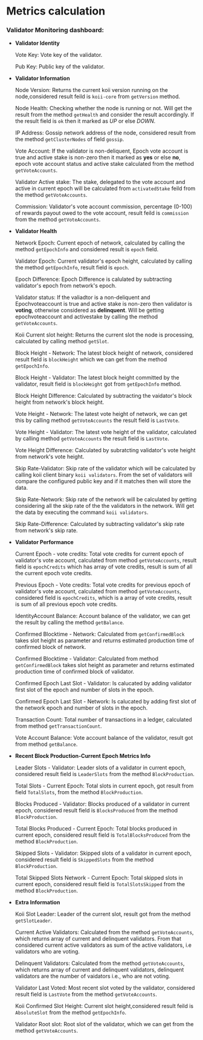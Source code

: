 # Metrics calculation

### Validator Monitoring dashboard:

- **Validator Identity**

    Vote Key: Vote key of the validator.

    Pub Key: Public key of the validator.

- **Validator Information**

    Node Version: Returns the current koii version running on the node,considered result feild is `koii-core` from `getVersion` method.

    Node Health: Checking whether the node is running or not. Will get the result from the method `getHealth` and consider the result accordingly. If the result field is `ok` then it marked as *UP* or else *DOWN*.

    IP Address: Gossip network address of the node, considered result from the method `getClusterNodes` of field `gossip`.
    
    Vote Account: If the validator is non-deliquent, Epoch vote account is true and active stake is non-zero then it marked as **yes** or else **no**, epoch vote account status and active stake calculated from the method `getVoteAccounts`.
    
    Validator Active stake: The stake, delegated to the vote account and active in current epoch will be calculated from `activatedStake` feild from the method `getVoteAccounts`.
        
    Commission: Validator's vote account commission, percentage (0-100) of rewards payout owed to the vote account, result feild is `commission` from the method `getVoteAccounts`.

- **Validator Health**

    Network Epoch: Current epoch of network, calculated by calling the method `getEpochInfo` and considered result is `epoch` field.

    Validator Epoch: Current validator's epoch height, calculated by calling the method `getEpochInfo`, result field is `epoch`.

    Epoch Difference: Epoch Difference is calulated by subtracting validator's epoch from network's epoch.
   
    Validator status: If the valiadtor is a non-deliquent and Epochvoteaccount is true and active stake is non-zero then validator is **voting**, otherwise considered as **delinquent**. Will be getting epochvoteaccount and activestake by calling the method `getVoteAccounts`.

    Koii Current slot height: Returns the current slot the node is processing, calculated by calling method `getSlot`.

    Block Height - Network: The latest block height of network, considered result field is `blockHeight` which we can get from the method `getEpochInfo`.

    Block Height - Validator: The latest block height committed by the validator, result field is `blockHeight` got from `getEpochInfo` method.
    
    Block Height Difference: Calculated by subtracting the vaidator's block height from network's block height.

    Vote Height - Network: The latest vote height of network, we can get this by calling method `getVoteAccounts` the result field is `LastVote`.
    
    Vote Height - Validator: The latest vote height of the validator, calculated by calling method `getVoteAccounts` the result field is `LastVote`.

    Vote Height Difference: Calculated by subratcting validator's vote height from network's vote height.

    Skip Rate-Validator: Skip rate of the validator which will be calculated by calling koii client binary `koii validators`. From the set of validators will compare the configured public key and if it matches then will store the data.

    Skip Rate-Network: Skip rate of the network will be calculated by getting considering all the skip rate of the the validators in the network. Will get the data by executing the command `koii validators`.

    Skip Rate-Difference: Calculated by subtracting validator's skip rate from network's skip rate.

- **Validator Performance**

    Current Epoch - vote credits: Total vote credits for current epoch of validator's vote account, calculated from method `getVoteAccounts`, result field is `epochCredits` which has array of vote credits, result is sum of all the current epoch vote credits.

    Previous Epoch - Vote credits: Total vote credits for previous epoch of validator's vote account, calculated from method `getVoteAccounts`, considered field is `epochCredits`, which is a array of vote credits, result is sum of all previous epoch vote credits.
    
    IdentityAccount Balance: Account balance of the validator, we can get the result by calling the method `getBalance`.
        
    Confirmed Blocktime - Network: Calculated from `getConfirmedBlock` takes slot height as parameter and returns estimated production time of confirmed block of network.

    Confirmed Blocktime - Validator: Calculated from method `getConfirmedBlock` takes slot height as parameter and returns estimated production time of confirmed block of validator.

    Confirmed Epoch Last Slot - Validator: Is calucated by adding validator first slot of the epoch and number of slots in the epoch.

    Confirmed Epoch Last Slot - Network: Is calucated by adding first slot of the network epoch and number of slots in the epoch.

    Transaction Count: Total number of transactions in a ledger, calculated from method `getTransactionCount`.

    Vote Account Balance: Vote account balance of the validator, result got from method `getBalance`.

- **Recent Block Production-Current Epoch Metrics Info**
   
   Leader Slots - Validator: Leader slots of a validator in current epoch, considered
    result field is `LeaderSlots` from the method `BlockProduction`.

   Total Slots - Current Epoch: Total slots in current epoch, got result from field `TotalSlots`, from the method `BlockProduction`.

   Blocks Produced - Validator: Blocks produced of a validator in current epoch, considered result field is `BlocksProduced` from the method `BlockProduction`.

   Total Blocks Produced - Current Epoch: Total blocks produced in current epoch, considered result field is `TotalBlocksProduced` from the method `BlockProduction`.

   Skipped Slots - Validator: Skipped slots of a validator in current epoch, considered result field is `SkippedSlots` from the method `BlockProduction`.

   Total Skipped Slots Network - Current Epoch: Total skipped slots in current epoch, considered result field is `TotalSlotsSkipped` from the method `BlockProduction`.

- **Extra Information**

   Koii Slot Leader: Leader of the current slot, result got from the method `getSlotLeader`.

   Current Active Validators: Calculated from the method `getVoteAccounts`, which returns array of current and delinquent validators. From that considered current active validators as sum of the active validators, i.e validators who are voting.
    
   Delinquent Validators: Calculated from the method `getVoteAccounts`, which returns array of current and delinquent validators, delinquent validators are the number of vaidators i.e., who are not voting.
  
   Validator Last Voted: Most recent slot voted by the validator, considered result field is `LastVote` from the method `getVoteAccounts`.

   Koii Confirmed Slot Height: Current slot height,considered result feild is `AbsoluteSlot` from the method `getEpochInfo`.
   
   Validator Root slot: Root slot of the validator, which we can get from the method `getVoteAccounts`.
